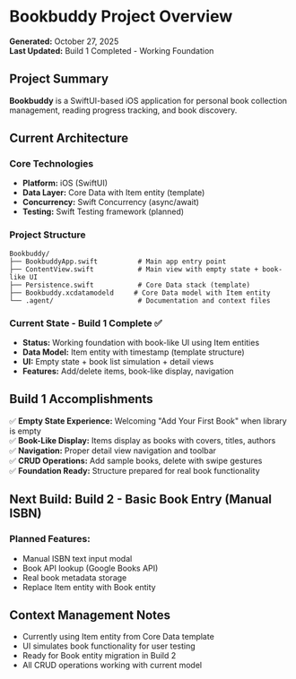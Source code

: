 # Bookbuddy Project Overview

**Generated:** October 27, 2025  
**Last Updated:** Build 1 Completed - Working Foundation

## Project Summary

**Bookbuddy** is a SwiftUI-based iOS application for personal book collection management, reading progress tracking, and book discovery.

## Current Architecture

### Core Technologies
- **Platform:** iOS (SwiftUI)
- **Data Layer:** Core Data with Item entity (template)
- **Concurrency:** Swift Concurrency (async/await)
- **Testing:** Swift Testing framework (planned)

### Project Structure
```
Bookbuddy/
├── BookbuddyApp.swift          # Main app entry point
├── ContentView.swift           # Main view with empty state + book-like UI
├── Persistence.swift           # Core Data stack (template)
├── Bookbuddy.xcdatamodeld     # Core Data model with Item entity
└── .agent/                     # Documentation and context files
```

### Current State - Build 1 Complete ✅
- **Status:** Working foundation with book-like UI using Item entities
- **Data Model:** Item entity with timestamp (template structure)
- **UI:** Empty state + book list simulation + detail views
- **Features:** Add/delete items, book-like display, navigation

## Build 1 Accomplishments

✅ **Empty State Experience:** Welcoming "Add Your First Book" when library is empty  
✅ **Book-Like Display:** Items display as books with covers, titles, authors  
✅ **Navigation:** Proper detail view navigation and toolbar  
✅ **CRUD Operations:** Add sample books, delete with swipe gestures  
✅ **Foundation Ready:** Structure prepared for real book functionality  

## Next Build: Build 2 - Basic Book Entry (Manual ISBN)

### Planned Features:
- Manual ISBN text input modal
- Book API lookup (Google Books API)
- Real book metadata storage
- Replace Item entity with Book entity

## Context Management Notes

- Currently using Item entity from Core Data template
- UI simulates book functionality for user testing
- Ready for Book entity migration in Build 2
- All CRUD operations working with current model